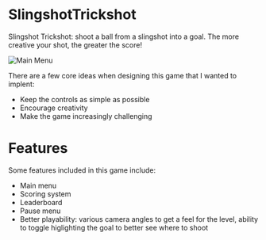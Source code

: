# SlingshotTrickshot

Slingshot Trickshot: shoot a ball from a slingshot into a goal. The more creative your shot, the greater the score!

![Main Menu](https://user-images.githubusercontent.com/74948994/156241343-96de97e1-d3a5-4870-84e7-1f43987a20c1.png)


There are a few core ideas when designing this game that I wanted to implent:

- Keep the controls as simple as possible
- Encourage creativity
- Make the game increasingly challenging


# Features

Some features included in this game include:
- Main menu
- Scoring system
- Leaderboard
- Pause menu
- Better playability: various camera angles to get a feel for the level, ability to toggle higlighting the goal to better see where to shoot
